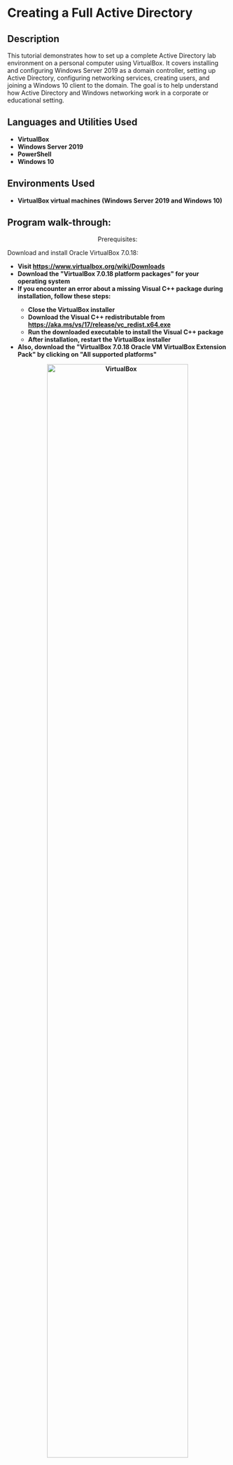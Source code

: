 <h1>Creating a Full Active Directory</h1>


<h2>Description</h2>
This tutorial demonstrates how to set up a complete Active Directory lab environment on a personal computer using VirtualBox. It covers installing and configuring Windows Server 2019 as a domain controller, setting up Active Directory, configuring networking services, creating users, and joining a Windows 10 client to the domain. The goal is to help understand how Active Directory and Windows networking work in a corporate or educational setting.
<br />


<h2>Languages and Utilities Used</h2>

- <b>VirtualBox</b> 
- <b>Windows Server 2019</b>
- <b>PowerShell</b> 
- <b>Windows 10</b>

<h2>Environments Used </h2>

- <b>VirtualBox virtual machines (Windows Server 2019 and Windows 10)</b>

<h2>Program walk-through:</h2>

<p align="center">
Prerequisites:

Download and install Oracle VirtualBox 7.0.18:

- <b>Visit https://www.virtualbox.org/wiki/Downloads
- <b>Download the "VirtualBox 7.0.18 platform packages" for your operating system
- <b>If you encounter an error about a missing Visual C++ package during installation, follow these steps:
  - <b>Close the VirtualBox installer
  - <b>Download the Visual C++ redistributable from https://aka.ms/vs/17/release/vc_redist.x64.exe
  - <b>Run the downloaded executable to install the Visual C++ package
  - <b>After installation, restart the VirtualBox installer
- <b>Also, download the "VirtualBox 7.0.18 Oracle VM VirtualBox Extension Pack" by clicking on "All supported platforms"

<p align="center">
<img src="https://i.imgur.com/c1TC8mC.png" height="80%" width="80%" alt="VirtualBox"/>
<br />
<br />
Download the Windows 10 ISO:

- <b>Visit https://www.microsoft.com/en-us/software-download/windows10ISO
- <b>Follow the prompts to download the Windows 10 ISO file

<p align="center">
<img src="https://i.imgur.com/4oywnTk.png" height="80%" width="80%" alt="Window 10"/>
<br />
<br />
Download the Windows Server 2019 ISO:

- <b>Visit https://info.microsoft.com/ww-landing-windows-server-2019.html
- <b>Follow the prompts to download the Windows Server 2019 ISO file

<p align="center">
<img src="https://i.imgur.com/lAcQmoT.png" height="80%" width="80%" alt="VirtualBox"/>
<br />
<br />
<p align="center">
Setup Domain Controller VM:

- <b>Open Oracle VirtualBox and click the "Machine" tab, then click "New" to create a new virtual machine.
- <b>Name the virtual machine "DC" and select "Microsoft Windows" as the Type. Click "Next".
- <b>Assign at least 2048 MB (2 GB) of RAM to the virtual machine and click "Next".
- <b>Select "Create a virtual hard disk now" and click "Create".
- <b>Select "VDI (VirtualBox Disk Image)" as the hard disk file type and click "Next".
- <b>Select "Dynamically allocated" as the storage type and click "Next".
- <b>Leave the location and file size as default and click "Create".
- <b>With the VM selected, go to Settings > General > Advanced.  Change "Shared Clipboard" and Drag'n'Drop to Bidirectional.
- <b>In Settings > System > Processor and increase the number of processors if your host machine can support more.  Click on "Enable PAE/NX" under Extended Features.
- <b>In the Settings > Display, increase the video memory to the maximum allowed value.
In Settings > Network, enable two network adapters:

  - <b>Adapter 1: Attached to NAT (for internet connectivity)
  - <b>Adapter 2: Attached to Internal Network (for domain connectivity)


- <b>Start the VM

<p align="center">
<img src="https://i.imgur.com/eXwoicS.png" height="80%" width="80%" alt="VM"/>
<br />
<br />

- <b>Install Windows Server 2019.
- <b>In the "Windows Server Installer", select "Windows Server 2019 Standard Evaluation (Desktop Experience)".
- <b>After installation, log into the server as Administrator.
- <b>Speed the VM by installing VBoxWindowsAdditons-amd64
  - <b>Click Devices > Insert Guest Additions CD Images.
  - <b>Click the File Explore Icon > This PC > CD Drive (D:) VirtualBox Guest Additions > VBoxWindowsAdditons-amd64
  - <b>Click Start Icon > Shutdown

<p align="center">
<img src="https://i.imgur.com/oz1f2nc.png" height="80%" width="80%" alt="VBoxWindowsAdditons-amd64"/>
<br />
<br />

- <b>Setup Internal Internet
  - <b>Network Icon > Network > Change adopter options >
      - <b>Ethernet Network > right click Status > Detail... > Look at IP Address (10.x.x.x) > rename INTERNET
      - <b>Ethernet 2 Unidentified Network > right click Status > Detail... > Look at IP Address (169.254.x.x) > rename INTERNAL
         - <b>Right click "INTERNAL" > Properties > Internet Protocol Version 4 (TCP/IPv4) > Use the following IP Address:
           - <b>Change "IP address" to 172.16.0.1
           - <b>Change "Subnet mask" to 255.255.255.0
           - <b>Leave "Default gateway" blank
           - <b>Change "Preferred DNS server" to 172.16.0.1
           - <b>Leave "Alternet DNS server" blank


<p align="center">
<img src="https://i.imgur.com/38bOH2D.png" height="80%" width="80%" alt="Internal Internet"/>
<br />
<br />

- <b>Rename the PC
  - <b>Right click Start Icon > System > Rename This PC > rename it "DC"

<p align="center">
<img src="https://i.imgur.com/9TYESVB.png" height="80%" width="80%" alt="Internal Internet"/>
<br />
<br />

- <b>In Server Manager, click "Add roles and features".
- <b>Install the "Active Directory Domain Services" role.

<p align="center">
<img src="https://i.imgur.com/dLP8T8f.png" height="80%" width="80%" alt="Internal Internet"/>
<br />
<br />
  
- <b>Promote the server as a Domain Controller:

  - <b>Launch the Active Directory Domain Services Configuration Wizard
  - <b>Select "Add a new forest" and enter a root domain name (e.g., mydomain.com)
  - <b>Provide a password for Directory Services Restore Mode (DSRM)

<p align="center">
<img src="https://i.imgur.com/vCIOuT2.png" height="80%" width="80%" alt="Internal Internet"/>
<br />
<br />
  
- <b>After installation, restart the VM when prompted.


- <b>Create a new Organizational Unit (OU) named "_ADMINS":

  - <b>Go to Start Icon > Administrative Tools > Active Directory Users and Computers
  - <b>Right-click the domain name and select New > Organizational Unit
  - <b>Name the OU "_ADMINS"

<p align="center">
<img src="https://i.imgur.com/3XgxiCA.png" height="80%" width="80%" alt="Internal Internet"/>
<br />
<br />

- <b>Create a domain admin account in the _ADMINS OU (e.g., a-"first initial"/"last name"):

  - <b>In Active Directory Users and Computers, right-click the _ADMINS OU
  - <b>Select New > User
  - <b>Enter the first name, last name, and username (e.g., a-(First Initial, Last Name)
  - <b>Click Next, enter a secure password, and only check "Password never expires."
  - <b>Click Finish, then right-click the new user and select "Add to a group"
  - <b>Type "domain admins", click OK, then OK again to add the user to the Domain Admins group

<p align="center">
<img src="https://i.imgur.com/9kEB81d.png" height="80%" width="80%" alt="Internal Internet"/>
<br />
<br />

<p align="center">
Configure Routing and NAT:

- <b>In the DC VM, launch Server Manager.
- <b>Click "Add roles and features" and install the "Remote Access" role.
   - <b>When you get to "Role services" click on Routing

<p align="center">
<img src="https://i.imgur.com/PaC4CGC.png" height="80%" width="80%" alt="Internal Internet"/>
<br />
<br />

- <b>In the Tools menu, open "Routing and Remote Access".
- <b>Right-click on the server name and select "Configure and Enable Routing and Remote Access".
- <b>In the wizard, select "Network Address Translation (NAT)".
- <b>For the NAT Internet Connection, select the "NAT" adapter (Adapter 1 aka INTERNET).
- <b>Complete the wizard to enable NAT.

<p align="center">
Configure DHCP Server:

- <b>In the DC VM, launch Server Manager.
- <b>Click "Add roles and features" and install the "DHCP Server" role.
- <b>After installation, open the "DHCP" tool from Administrative Tools.
- <b>Create a new Scope:

  - <b>Right-click "Scope" and select "New Scope"
      <b>Name it after the scope 172.16.0.100-200
  - <b>Scope name: Internal Network
  - <b>Network: 172.16.0.0/24 (matches the internal adapter IP)

<p align="center">
<img src="https://i.imgur.com/kXI892f.png" height="80%" width="80%" alt="Internal Internet"/>
<br />
<br />

- <b>Configure Scope Options:
  - <b>Under "Router (Default Gateway)" window go to "IP address" and put 172.16.0.1 (IP of the DC internal adapter) and click add
  - <b>Under Domain Name and DNS Servers go to Parent/Root Domain: mydomain.com and make sure IP Address is 172.16.0.1 and press Next until you are done
  - <b>Right-click dc.mydomain.com > Authorize > then go back and Refresh to Activate the new scope


<p align="center">
Create Active Directory Users:


- <b>Configure for web browsing
  - <b>Go to Server Manager > Dashboard > Configure this local server > Click on IE Enhanced Security Configuration > Turn off Administrators and Users
- <b>Create a Notepad with 1000 names
  - <b>Go to Start Icon and open Notepad
  - <b>Go to https://1000randomnames.com/
  - <b>Copy and paste the 1000 names into Notepad, add your name and save it as "names"
- <b>Create Powershell
  - <b>Start Icon > Notepad and Copy and Paste the following ...

# ----- Edit these Variables for your own Use Case ----- #
$PASSWORD_FOR_USERS   = "Password1"
$USER_FIRST_LAST_LIST = Get-Content .\names.txt
# ------------------------------------------------------ #

$password = ConvertTo-SecureString $PASSWORD_FOR_USERS -AsPlainText -Force
New-ADOrganizationalUnit -Name _USERS -ProtectedFromAccidentalDeletion $false

foreach ($n in $USER_FIRST_LAST_LIST) {
    $first = $n.Split(" ")[0].ToLower()
    $last = $n.Split(" ")[1].ToLower()

    # Remove numeric prefixes from the first name
    $first = $first -replace '^\d+'

    $username = "$($first.Substring(0,1))$($last)".ToLower()
    Write-Host "Creating user: $($username)" -BackgroundColor Black -ForegroundColor Cyan
    
    New-AdUser -AccountPassword $password `
               -GivenName $first `
               -Surname $last `
               -DisplayName $username `
               -Name $username `
               -EmployeeID $username `
               -PasswordNeverExpires $true `
               -Path "ou=_USERS,$(([ADSI]`"").distinguishedName)" `
               -Enabled $true
}

  - <b>Save the Notepad on the Desktop as 1_CREATE_USERS.ps1
  - <b>Create a new folder and call it AD_PS-master
  - <b>Add 1_CREAT_USERS and names into AD_PS-master folder

<p align="center">
<img src="https://i.imgur.com/pt1a0Wt.png" height="80%" width="80%" alt="Internal Internet"/>
<br />
<br />
  
- <b>Start Icon > Windows Powershell > Windows Powershell ISE > More > Run as Administrator.
- <b>Click on Open Script Icon > Desktop > 1_CREATE_USERS
- <b>Run the command (F5) > and write "Set-ExecutionPolicy Unrestricted"
- <b>Change the directory to the script location: C:\Users\a-(first_initial last_name)\Desktop\AD_PS-master > Yes to all
  - <b>This will create 1000 users in the _Users OU

<p align="center">
<img src="https://i.imgur.com/mm4Jvuq.png" height="80%" width="80%" alt="Internal Internet"/>
<br />
<br />


<p align="center">
<img src="https://i.imgur.com/YDL91N9.png" height="80%" width="80%" alt="Internal Internet"/>
<br />
<br />

<p align="center">
Setup Client VM:

- <b>In VirtualBox, create a new VM named "Client1" for Windows 10.
- <b>Allocate reasonable RAM (e.g., 4096 MB).
- <b>Right Click VM CLIENT1 > Settings > General > Advanced > Turn Shared Clipboard and Drag'n'Drop to Bidirectional
- <b>Go to Systems > Processor > change processer to 4
- <b>VM CLIENT1 > Settings > Network > Adapter 1 > changed Attached to: Internal Network
- <b>Start the VM and install Windows 10 Pro (no product key needed).
- <b>After setup, join the machine to the mydomain.com domain:

  - <b>Right-click Start > System > Rename this PC (advanced)
  - <b>Click "Change" under the "To rename this computer or change its domain or workgroup click Change" section
  - <b>Enter CLIENT1 under "Computer name:" and click Domain under "Member of"
    - <b>Enter the domain name (e.g., mydomain.com) and press Ok
  - <b>Provide the domain admin credentials when prompted


- <b>Restart the VM after joining the domain.
- <b>Sign into the Client1 VM using a domain user account created earlier.
</p>

<!--
 ```diff
- text in red
+ text in green
! text in orange
# text in gray
@@ text in purple (and bold)@@
```
--!>
